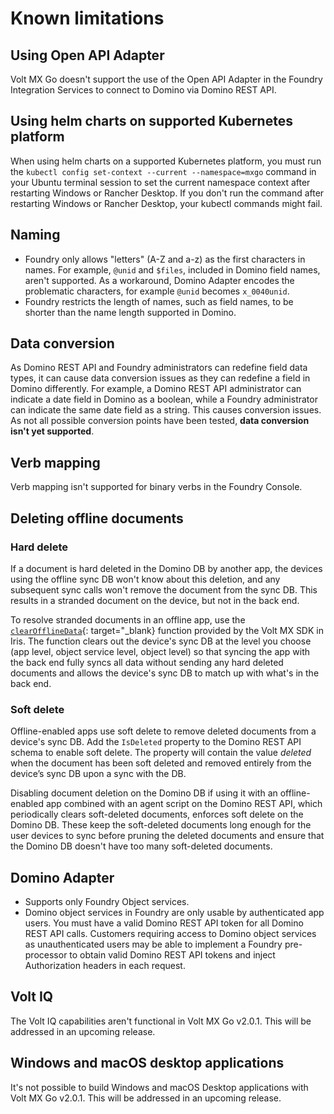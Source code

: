 # Known limitations

## Using Open API Adapter

Volt MX Go doesn't support the use of the Open API Adapter in the Foundry Integration Services to connect to Domino via Domino REST API. 

## Using helm charts on supported Kubernetes platform

When using helm charts on a supported Kubernetes platform, you must run the `kubectl config set-context --current --namespace=mxgo` command in your Ubuntu terminal session to set the current namespace context after restarting Windows or Rancher Desktop. If you don't run the command after restarting Windows or Rancher Desktop, your kubectl commands might fail.

## Naming 

- Foundry only allows "letters" (A-Z and a-z) as the first characters in names. For example, `@unid` and `$files`, included in Domino field names, aren't supported. As a workaround, Domino Adapter encodes the problematic characters, for example `@unid` becomes `x_0040unid`.
- Foundry restricts the length of names, such as field names, to be shorter than the name length supported in Domino.

## Data conversion   

As Domino REST API and Foundry administrators can redefine field data types, it can cause data conversion issues as they can redefine a field in Domino differently. For example, a Domino REST API administrator can indicate a date field in Domino as a boolean, while a Foundry administrator can indicate the same date field as a string. This causes conversion issues. As not all possible conversion points have been tested, **data conversion isn't yet supported**.

## Verb mapping

Verb mapping isn't supported for binary verbs in the Foundry Console.

## Deleting offline documents 
### Hard delete

If a document is hard deleted in the Domino DB by another app, the devices using the offline sync DB won't know about this deletion, and any subsequent sync calls won't remove the document from the sync DB. This results in a stranded document on the device, but not in the back end.

To resolve stranded documents in an offline app, use the [`clearOfflineData`](https://opensource.hcltechsw.com/volt-mx-docs/95/docs/documentation/Foundry/offline_objectsapi_reference_guide/Content/Object_clearOfflineData.html){: target="_blank} function provided by the Volt MX SDK in Iris. The function clears out the device's sync DB at the level you choose (app level, object service level, object level) so that syncing the app with the back end fully syncs all data without sending any hard deleted documents and allows the device's sync DB to match up with what's in the back end.

### Soft delete

Offline-enabled apps use soft delete to remove deleted documents from a device's sync DB. Add the `IsDeleted` property to the Domino REST API schema to enable soft delete. The property will contain the value *deleted* when the document has been soft deleted and removed entirely from the device’s sync DB upon a sync with the DB.

Disabling document deletion on the Domino DB if using it with an offline-enabled app combined with an agent script on the Domino REST API, which periodically clears soft-deleted documents, enforces soft delete on the Domino DB. These keep the soft-deleted documents long enough for the user devices to sync before pruning the deleted documents and ensure that the Domino DB doesn't have too many soft-deleted documents. 

## Domino Adapter

- Supports only Foundry Object services.
- Domino object services in Foundry are only usable by authenticated app users. You must have a valid Domino REST API token for all Domino REST API calls. Customers requiring access to Domino object services as unauthenticated users may be able to implement a Foundry pre-processor to obtain valid Domino REST API tokens and inject Authorization headers in each request.
 
## Volt IQ
The Volt IQ capabilities aren't functional in Volt MX Go v2.0.1. This will be addressed in an upcoming release.

## Windows and macOS desktop applications

It's not possible to build Windows and macOS Desktop applications with Volt MX Go v2.0.1. This will be addressed in an upcoming release.

